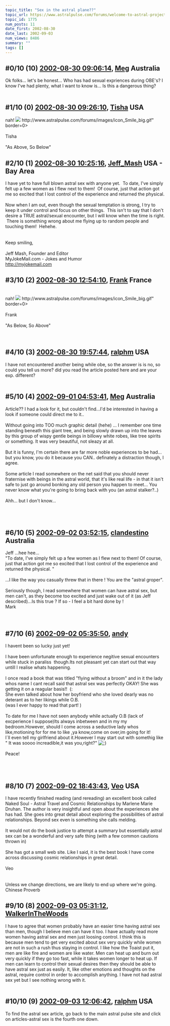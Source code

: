```yaml
---
topic_title: "Sex in the astral plane??"
topic_url: https://www.astralpulse.com/forums/welcome-to-astral-projection-experiences!/sex-in-the-astral-plane
topic_id: 1775
num_posts: 11
date_first: 2002-08-30
date_last: 2002-09-03
num_views: 8486
summary: ""
tags: []
---
```


## \#0/10 (10) [2002-08-30 09:06:14](https://www.astralpulse.com/forums/index.php?msg=117510), [Meg](https://www.astralpulse.com/forums/profile/?u=1090) Australia ##
<section>
Ok folks... let's be honest... Who has had sexual expriences during OBE's? I know I've had plenty, what I want to know is... Is this a dangerous thing?
<br>
<br>
</section>

## \#1/10 (0) [2002-08-30 09:26:10](https://www.astralpulse.com/forums/index.php?msg=11487), [Tisha](https://www.astralpulse.com/forums/profile/?u=594) USA ##
<section>
nah!
<img class="bbc_link" href="http://www.astralpulse.com/forums/images/icon_Smile_big.gif" rel="noopener" src='"&lt;a' target="_blank"/>
http://www.astralpulse.com/forums/images/icon_Smile_big.gif" border=0&gt;
<br>
<br>
Tisha
<br>
<br>
"As Above, So Below"
</section>

## \#2/10 (1) [2002-08-30 10:25:16](https://www.astralpulse.com/forums/index.php?msg=11496), [Jeff_Mash](https://www.astralpulse.com/forums/profile/?u=867) USA - Bay Area ##
<section>
I have yet to have full blown astral sex with anyone yet.  To date, I've simply felt up a few women as I flew next to them!  Of course, just that action got me so excited that I lost control of the experience and returned the physical.
<br>
<br>
Now when I am out, even though the sexual temptation is strong, I try to keep it under control and focus on other things.  This isn't to say that I don't desire a TRUE astral/sexual encounter, but I will know when the time is right.  There is something wrong about me flying up to random people and touching them!  Hehehe.
<br>
<br>
<br>
Keep smiling,
<br>
<br>
Jeff Mash, Founder and Editor
<br>
MyJokeMail.com - Jokes and Humor
<br>
<a class="bbc_link" href="http://myjokemail.com" rel="noopener" target="_blank">
 http://myjokemail.com
</a>
</section>

## \#3/10 (2) [2002-08-30 12:54:10](https://www.astralpulse.com/forums/index.php?msg=11519), [Frank](https://www.astralpulse.com/forums/profile/?u=359) France ##
<section>
<br>
nah!
<img class="bbc_link" href="http://www.astralpulse.com/forums/images/icon_Smile_big.gif" rel="noopener" src='"&lt;a' target="_blank"/>
http://www.astralpulse.com/forums/images/icon_Smile_big.gif" border=0&gt;
<br>
<br>
Frank
<br>
<br>
"As Below, So Above"
<br>
<br>
<br>
</section>

## \#4/10 (3) [2002-08-30 19:57:44](https://www.astralpulse.com/forums/index.php?msg=11558), [ralphm](https://www.astralpulse.com/forums/profile/?u=488) USA ##
<section>
I have not encountered another being while obe, so the answer is is no, so could you tell us more? did you read the article posted here and are your exp. different?
<br>
<br>
</section>

## \#5/10 (4) [2002-09-01 04:53:41](https://www.astralpulse.com/forums/index.php?msg=11651), [Meg](https://www.astralpulse.com/forums/profile/?u=1090) Australia ##
<section>
Article?? I had a look for it, but couldn't find...I'd be interested in having a look if someone could direct me to it..
<br>
<br>
Without going into TOO much graphic detail (hehe) ... I remember one time standing beneath this giant tree, and being slowly drawn up into the leaves by this group of wispy gentle beings in billowy white robes, like tree spirits or something. It was very beautiful, not sleazy at all.
<br>
<br>
But it is funny, I'm certain there are far more noble experiences to be had... but you know, you do it because you CAN.. definately a distraction though, I agree.
<br>
<br>
Some article I read somewhere on the net said that you should never fraternise with beings in the astral world, that it's like real life - in that it isn't safe to just go around bonking any old person you happen to meet... You never know what you're going to bring back with you (an astral stalker?..)
<br>
<br>
Ahh... but I don't know...
<br>
<br>
<br>
<br>
</section>

## \#6/10 (5) [2002-09-02 03:52:15](https://www.astralpulse.com/forums/index.php?msg=11683), [clandestino](https://www.astralpulse.com/forums/profile/?u=691) Australia ##
<section>
Jeff ...hee hee...
<br>
"To date, I've simply felt up a few women as I flew next to them! Of course, just that action got me so excited that I lost control of the experience and returned the physical. "
<br>
<br>
...I like the way you casually threw that in there ! You are the "astral groper".
<br>
<br>
Seriously though, I read somewhere that women can have astral sex, but men can't, as they become too excited and just wake out of it (as Jeff described)...Is this true ? If so - I feel a bit hard done by !
<br>
Mark
<br>
<br>
<br>
</section>

## \#7/10 (6) [2002-09-02 05:35:50](https://www.astralpulse.com/forums/index.php?msg=11688), [andy](https://www.astralpulse.com/forums/profile/?u=220)  ##
<section>
I havent been so lucky just yet!
<br>
<br>
I have been unfortunate enough to experience negitive sexual encounters while stuck in paraliss  though.Its not pleasant yet can start out that way untill I realise whats happening.
<br>
<br>
I once read a book that was titled "flying without a broom" and in it the lady whos name I cant recall said that astral sex was perfectly OKAY! She was getting it on a reagular basis!!  (:
<br>
She even talked about how her boyfriend who she loved dearly was no deterant as to her likings while O.B.
<br>
(was I ever happy to read that part! )
<br>
<br>
To date for me I have not seen anybody while actually O.B (lack of excperience I suppose)Its always inbetween and in my my bedroom.However, should I come across a seductive lady whos like,motioning for for me to like ,ya know,come on over,im going for it!
<br>
I`ll even tell my girlfriend about it.However I may start out with somethig like
<br>
" It was soooo increadible,it was you,right?"
<img alt=";)" class="smiley" src="https://www.astralpulse.com/forums/Smileys/fugue/wink.png" title="Wink"/>
<br>
<br>
Peace!
<br>
<br>
<br>
<br>
</section>

## \#8/10 (7) [2002-09-02 18:43:43](https://www.astralpulse.com/forums/index.php?msg=11711), [Veo](https://www.astralpulse.com/forums/profile/?u=253) USA ##
<section>
I have recently finished reading (and rereading) an excellent book called Naked Soul - Astral Travel and Cosmic Relationships by Marlene Marie Druhan. The author is very insightful and open about the experiences she has had. She goes into great detail about exploring the possibilities of astral relationships. Beyond sex even is something she calls melding.
<br>
<br>
It would not do the book justice to attempt a summary but essentially astral sex can be a wonderful and very safe thing (with a few common cautions thrown in)
<br>
<br>
She has got a small web site. Like I said, it is the best book I have come across discussing cosmic relationships in great detail.
<br>
<br>
Veo
<br>
<br>
<br>
Unless we change directions, we are likely to end up where we're going.
<br>
Chinese Proverb
<br>
</section>

## \#9/10 (8) [2002-09-03 05:31:12](https://www.astralpulse.com/forums/index.php?msg=11763), [WalkerInTheWoods](https://www.astralpulse.com/forums/profile/?u=404)  ##
<section>
I have to agree that women probably have an easier time having astral sex than men, though I believe men can have it too. I have actually read more women having astral sex and men just loosing control. I think this is because men tend to get very excited about sex very quickly while women are not in such a rush thus staying in control. I like how the Toaist put it, men are like fire and women are like water. Men can heat up and burn out very quickly if they go too fast, while it takes women longer to heat up. If men can learn to control their sexual desires then they should be able to have astral sex just as easily. It, like other emotions and thoughts on the astral, require control in order to accomplish anything. I have not had astral sex yet but I see nothing wrong with it.
<br>
<br>
</section>

## \#10/10 (9) [2002-09-03 12:06:42](https://www.astralpulse.com/forums/index.php?msg=11775), [ralphm](https://www.astralpulse.com/forums/profile/?u=488) USA ##
<section>
To find the astral sex article, go back to the main astral pulse site and click on articles-astral sex is the fourth one down.
<br>
<br>
</section>